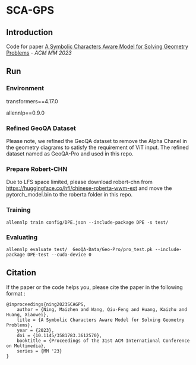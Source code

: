 # SCA-GPS


## Introduction
Code for paper [A Symbolic Characters Aware Model for Solving Geometry Problems](https://dl.acm.org/doi/10.1145/3581783.3612570) - _ACM MM 2023_


## Run

### Environment
transformers==4.17.0

allennlp==0.9.0

### Refined GeoQA Dataset
Please note, we refined the GeoQA dataset to remove the Alpha Chanel in the geometry diagrams to satisfy the requirement of ViT input. The refined dataset named as GeoQA-Pro and used in this repo.

### Prepare Robert-CHN
Due to LFS space limited, please download robert-chn from https://huggingface.co/hfl/chinese-roberta-wwm-ext and move the pytorch_model.bin to the roberta folder in this repo.

### Training    
    allennlp train config/DPE.json --include-package DPE -s test/

### Evaluating
    allennlp evaluate test/  GeoQA-Data/Geo-Pro/pro_test.pk --include-package DPE-test --cuda-device 0


## Citation

If the paper or the code helps you, please cite the paper in the following format :

```
@inproceedings{ning2023SCAGPS, 
    author = {Ning, Maizhen and Wang, Qiu-Feng and Huang, Kaizhu and Huang, Xiaowei}, 
    title = {A Symbolic Characters Aware Model for Solving Geometry Problems}, 
    year = {2023}, 
    doi = {10.1145/3581783.3612570}, 
    booktitle = {Proceedings of the 31st ACM International Conference on Multimedia}, 
    series = {MM '23} 
}
```
